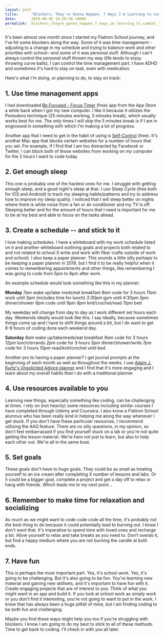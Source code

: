 ```yaml
---
layout: post
title:      "Blockers: They're Gonna Happen. 7 Ways I'm Learning to Combat Them"
date:       2019-06-02 14:29:36 +0000
permalink:  blockers_theyre_gonna_happen_7_ways_im_learning_to_combat_them
---
```



It's been almost one month since I started my Flatiron School journey, and I've hit some blockers along the way. Some of it was time management--adjusting to a change in my schedule and trying to balance work and other priorities with school--and some of it was personal stuff. Although I can't always control the personal stuff thrown my way (life tends to enjoy throwing curve balls), I can control the time management part. I have ADHD and sometimes it's hard to stay on task, even with medication.

Here's what I'm doing, or planning to do, to stay on track:

## 1. Use time management apps

I had downloaded [Be Focused - Focus Timer](https://itunes.apple.com/us/app/be-focused-focus-timer/id973130201?mt=8) (free) app from the App Store a while back when I got my new computer. I like it because it utilizes the Pomodoro technique (25 minutes working, 5 minutes break), which usually works best for me. The only times I will skip the 5 minutes break is if I am in engrossed in something with which I'm making a lot of progress.

Another app that I need to get in the habit of using is [Self-Control](https://selfcontrolapp.com/) (free). It's another Mac app that blocks certain websites for a number of hours that you set. For example, if I find that I am too distracted by Facebook or Twitter, I can block both of those websites from working on my computer for the 2 hours I want to code today.

## 2. Get enough sleep

This one is probably one of the hardest ones for me. I struggle with getting enough sleep, and a good night's sleep at that. I use Sleep Cycle (free both for iOS and Android) to track my sleeping habits/patterns and try to address how to improve my sleep quality. I noticed that I will sleep better on nights where there is white noise from a fan or air conditioner and my TV is off. Sleeping better and for the amount of hours that I need is important for me to be at my best and able to focus on the tasks ahead.

## 3. Create a schedule -- and stick to it

I love making schedules. I have a whiteboard with my work schedule listed on it and another whiteboard outlining goals and projects both related to and not related to school (I write and work with fiber crafts outside of work and school). I also keep a paper planner. This sounds a little silly perhaps to be keeping a paper planner in 2019, but I find it to be really helpful when it comes to remembering appointments and other things, like remembering I was going to code from 5pm to 8pm after work.

An example schedule would look something like this in my planner:

**Monday** 
*7am* wake up/take meds/eat breakfast
*8am* code for 3 hours
*11am* work until 3pm (includes time for lunch)
*3:30pm* gym until 4:30pm
*5pm* dinner/shower
*6pm* code until 9pm
*9pm* knit/crochet/read
*11pm* bed

My weekday will change from day to day as I work different set hours each day. Weekends ideally would look like this. I say ideally, because sometimes things come up and I have to shift things around a bit, but I do want to get 8-9 hours of coding done each weekend day.

**Saturday**
*8am* wake up/take/meds/eat breakfast
*9am* code for 3 hours
*12pm* lunch/errands
*2pm* code for 3 hours
*5pm* dinner/shower/write
*7pm* code for 3 hours
*10pm* read/knit/crochet until bed

Another pro to having a paper planner? I get journal prompts at the beginning of each month as well as throughout the weeks. I use [Adam J. Kurtz's Unsolicited Advice planner](https://www.amazon.com/Unsolicited-Advice-2019-Weekly-Planner/dp/0996907246) and I find that it's more engaging and I learn about my overall habits than I do with a traditional planner.

## 4. Use resources available to you

Learning new things, especially something like coding, can be challenging at times. I rely on (not heavily) some resources including similar courses I have completed through Udemy and Coursera. I also know a Flatiron School alumnus who has been really kind in helping me along the way whenever I get stuck. If you don't have these particular resources, I recommend utilizing the AAQ feature. There are no silly questions, in my opinion, so don't feel embarrassed if you find yourself stuck on a lab or you're not quite getting the lesson material. We're here not just to learn, but also to help each other out. We're all in the same boat.

## 5. Set goals

These goals don't have to huge goals. They could be as small as treating yourself to an ice cream after completing X number of lessons and labs. Or it could be a bigger goal, complete a project and get a day off to relax or hang with friends. Which leads me to my next point...

## 6. Remember to make time for relaxation and socializing

As much as we might want to code code code all the time, it's probably not the best thing to do because it could potentially lead to burning out. I know I don't want that. It's imperative to spend time with loved ones and recharge a bit. Allow yourself to relax and take breaks as you need to. Don't overdo it, but find a happy medium where you are not burning the candle at both ends.

## 7. Have fun

This is perhaps the most important part. Yes, it's school work. Yes, it's going to be challenging. But it's also going to be fun. You're learning new material and gaining new skillsets, and it's important to have fun with it. Create engaging projects that are of interest to you. Think of what you might want in an app and build it. If you look at school work as simply *work* or you don't find it interesting, you're not going to want to put in the work. I know that has always been a huge pitfall of mine, but I am finding coding to be both fun and challenging. 

Maybe you find these ways might help you too if you're struggling with blockers. I know I am going to do my best to stick to all of these methods. Time to get back to coding. I'll check in with you all later.
